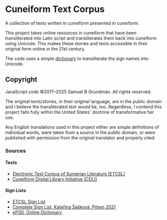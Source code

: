 # Cuneiform Text Corpus
A collection of texts written in cuneiform presented _in_ cuneiform.

This project takes online resources in cuneiform that have been transliterated into Latin script and
transliterates them back into cuneiform using Unicode. This makes these stories and texts accessible in
their original form online in the 21st century.

The code uses a simple [dictionary](https://github.com/Communio-Templorum/cuneiform-text-corpus/blob/master/src/cuneiform.json)
to transliterate the sign names into Unicode.

## Copyright
JavaScript code ©2017–2025 Samuel B Grundman. All rights reserved.

The original texts/stories, in their original language, are in the public domain and I believe the
transliterated text would be, too. Regardless, I contend this project falls fully within the United
States' doctrine of transformative fair use.

Any English translations used in this project either are simple definitions of individual words, were
taken from a source in the public domain, or were published with permission from the original
translator and properly cited.

### Sources

#### Texts
* [Electronic Text Corpus of Sumerian Literature (ETCSL)](http://etcsl.orinst.ox.ac.uk/)
* [Cuneiform Digital Library Initiative (CDLI)](https://cdli.ucla.edu/)

#### Sign Lists
* [ETCSL Sign List](https://etcsl.orinst.ox.ac.uk/edition2/signlist.php)
* [Complete Sign List, Kateřina Šašková, Pilsen 2021](http://home.zcu.cz/~ksaskova/Sign_List.html)
* [ePSD, Online Dictionary](http://psd.museum.upenn.edu/nepsd-frame.html)
